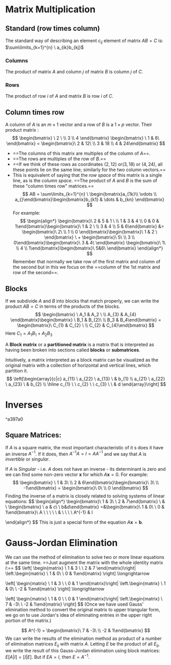 
# Matrix Multiplication 
## Standard (row times column)

The standard way of describing an element $c_{ij}$ element of matrix $AB=C$
is: $\sum\limits_{k=1}^{n} \ a_{ik}b_{kj}$

### Columns
The product of matrix $A$ and column $j$ of matrix $B$ is column $j$ of $C$.
### Rows
The product of row $i$ of $A$ and matrix $B$ is row $i$ of $C$.

## Column times row

A column of $A$ is an $m \times1$ vector and a row of $B$ is a $1\times p$ vector. Their product matrix :
$$
\begin{bmatrix} \ 2 \ \\ 3 \\ 4 \end{bmatrix} \begin{bmatrix} \ 1 & 6\ \end{bmatrix} = \begin{bmatrix}\ 2 & 12\  \\ 3 & 18 \\ 4 & 24\end{bmatrix}
$$
- ==The columns of this matrix are multiples of the column of $A$==.
- ==The rows are multiples of the row of $B$.==
- ==If we think of these rows as coordinates $(2,12)$ or$(3,18)$ or $(4,24)$, all these points lie on the same line; similarly for the two column vectors.==
- This is equivalent of saying that the *row space* of this matrix is a single line, as is the *column space*.
==The product of $A$ and $B$ is the sum of these "column times row" matrices.==
$$
AB = \sum\limits_{k=1}^{n} \ \begin{bmatrix}a_{1k}\\ \vdots \\ a_{}\end{bmatrix}\begin{bmatrix}b_{k1} & \dots & b_{kn} \end{bmatrix}
$$
For example:
$$
\begin{align*}
\begin{bmatrix}\ 2 & 5 & 1 \  \\ 1 & 3 & 4 \\ 0 & 0 & 1\end{bmatrix}\begin{bmatrix}\ 1 & 2 \  \\ 3 & 4 \\ 5 & 6\end{bmatrix} &= \begin{bmatrix}\ 2\ \\ 1 \\ 0 \end{bmatrix}\begin{bmatrix}\ 1 & 2 \ \end{bmatrix} \ +
\begin{bmatrix}\ 5\ \\ 3 \\ 0\end{bmatrix}\begin{bmatrix}\ 3 & 4\ \end{bmatrix} \begin{bmatrix}\ 1\  \\ 4 \\ 1\end{bmatrix}\begin{bmatrix}\ 5&6\ \end{bmatrix}
\end{align*}
$$
Remember that normally we take row of the first matrix and column of the second but in this we focus on the ==column of the 1st matrix and row of the second==.

## Blocks
If we subdivide $A$ and $B$ into blocks that match properly, we can write the product $AB =C$ in terms of the products of the blocks.
$$
\begin{bmatrix} \ A_1 & A_2 \ \\ A_{3} & A_{4} \end{bmatrix}\begin{bmatrix} \ B_1 & B_{2}\ \\ B_3 & B_4\end{bmatrix} = \begin{bmatrix}\ C_{1} & C_{2} \ \\ C_{2} & C_{4}\end{bmatrix}
$$
Here $C_{1}=A_{1}B_{1} + A_{2}B_{3}$ 

A **Block matrix** or a **partitioned matrix** is a matrix that is interpreted as having been broken into sections called **blocks** or **submatrices**.

Intuitively, a matrix interpreted as a block matrix can be visualized as the original matrix with a collection of horizontal and vertical lines, which partition it.
$$
\left[\begin{array}{c|c}
a_{11} \ a_{22} \ a_{13} \ & b_{1}
\\ a_{21} \ a_{22} \ a_{23} \ & b_{2}
\\ \hline
 c_{1} \ \ c_{2} \ \ c_{3} \ \ & d \end{array}\right]
$$


# Inverses

^a397a0

## Square Matrices:
If $A$ is a square matrix, the most important characteristic of it s does it have an inverse $A^{-1}$. If it does, then $A^{-1}A = I = AA^{-1}$ and we say that $A$ is *invertible* or *singular*.

If $A$ is *Singular* - i.e. $A$ does not have an inverse - its determinant is zero and we can find some non-zero vector $\pmb{x}$ for which $A\pmb{x} = 0$. 
For example:
$$
\begin{bmatrix} \ 1 & 3\ \\ 2 & 6\end{bmatrix}\begin{bmatrix}\ 3\ \\ -1\end{bmatrix} = \begin{bmatrix}\ 0\ \\ 0 \end{bmatrix}
$$
Finding the inverse of a matrix is closely related to solving systems of linear equations:
$$
\begin{align*}
\begin{bmatrix}\ 1 & 3\ \\
2 & 7\end{bmatrix}  \ & \  \begin{bmatrix} \ a & c\ \\
b&d\end{bmatrix} =&\begin{bmatrix}\ 1 & 0\ \\
0 & 1\end{bmatrix}\\
A \ \ \ \  \ & \ \ \ \ A^{-1}
& I

\end{align*}
$$
This is just a special form of the equation $A\pmb{x} =\pmb{b}$.
# Gauss-Jordan Elimination

We can use the method of elimination to solve two or more linear equations at the same time. ==Just augment the matrix with the whole identity matrix $I$:==
$$
\left[ \begin{matrix} \ 1 & 3 \ \\ 2 & 7 \end{matrix}\right| \left.\begin{matrix} \ 1 & 0\ \\ 0 & 1\end{matrix} \right] \longrightarrow

\left[ \begin{matrix} \ 1 & 3 \ \\ 0 & 1 \end{matrix}\right| \left.\begin{matrix} \ 1 & 0\ \\ -2 & 1\end{matrix} \right] \longrightarrow 

\left[ \begin{matrix} \ 1 & 0 \ \\ 0 & 1 \end{matrix}\right| \left.\begin{matrix} \ 7 & -3\ \\ -2 & 1\end{matrix} \right]
$$
(Once we have used Gauss' elimination method to convert the original matrix to upper triangular form, we go on to use Jordan's idea of eliminating entries in the upper right portion of the matrix.)

$$
A^{-1} = \begin{bmatrix}\ 7  & -3\  \\ -2 & 1\end{bmatrix}
$$
We can write the results of the elimination method as product of a number of elimination matrices $E_{ij}$ with matrix $A$. Letting $E$ be the product of all $E_{ij}$, we write the result of this Gauss-Jordan elimination using block matrices: $E[A|I] = [I|E]$. But if $EA = I$, then $E = A^{-1}$.